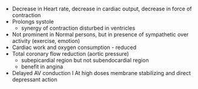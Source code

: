 - Decrease in Heart rate, decrease in cardiac output, decrease in force of contraction
- Prolongs systole 
	- synergy of contraction disturbed in ventricles
- Not prominent in Normal persons, but in presence of sympathetic over activity (exercise, emotion)
- Cardiac work and oxygen consumption - reduced
- Total coronary flow reduction (aortic pressure) 
	- subepicardial region but not subendocardial region 
	- benefit in angina
- Delayed AV conduction l At high doses membrane stabilizing and direct depressant action